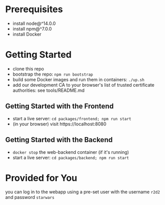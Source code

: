 # Prerequisites

- install node@^14.0.0
- install npm@^7.0.0
- install Docker

# Getting Started

- clone this repo
- bootstrap the repo: `npm run bootstrap`
- build some Docker images and run them in containers: `./up.sh`
- add our development CA to your browser's list of trusted certificate authorities: see tools/README.md

## Getting Started with the Frontend

- start a live server: `cd packages/frontend; npm run start`
- (in your browser) visit https://localhost:8080

## Getting Started with the Backend

- `docker stop` the web-backend container (if it's running)
- start a live server: `cd packages/backend; npm run start`

# Provided for You

you can log in to the webapp using a pre-set user with the username `r2d2` and password `starwars`
